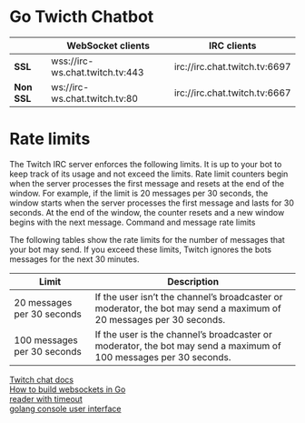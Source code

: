 # Go Twicth Chatbot

|             | WebSocket clients               | IRC clients                   |
| ----------- | ------------------------------- | ----------------------------- |
| **SSL**     | wss://irc-ws.chat.twitch.tv:443 | irc://irc.chat.twitch.tv:6697 |
| **Non SSL** | ws://irc-ws.chat.twitch.tv:80   | irc://irc.chat.twitch.tv:6667 |


# Rate limits

The Twitch IRC server enforces the following limits. It is up to your bot to keep track of its usage and not exceed the limits. Rate limit counters begin when the server processes the first message and resets at the end of the window. For example, if the limit is 20 messages per 30 seconds, the window starts when the server processes the first message and lasts for 30 seconds. At the end of the window, the counter resets and a new window begins with the next message.
Command and message rate limits

The following tables show the rate limits for the number of messages that your bot may send. If you exceed these limits, Twitch ignores the bots messages for the next 30 minutes.

| Limit | Description |
| --- | --- |
|20 messages per 30 seconds | If the user isn’t the channel’s broadcaster or moderator, the bot may send a maximum of 20 messages per 30 seconds. |
|100 messages per 30 seconds | If the user is the channel’s broadcaster or moderator, the bot may send a maximum of 100 messages per 30 seconds. |

[Twitch chat docs](https://dev.twitch.tv/docs/irc/)  
[How to build websockets in Go](https://yalantis.com/blog/how-to-build-websockets-in-go/)  
[reader with timeout](https://gist.github.com/hongster/04660a20f2498fb7b680)  
[golang console user interface](https://github.com/awesome-gocui/gocui)
